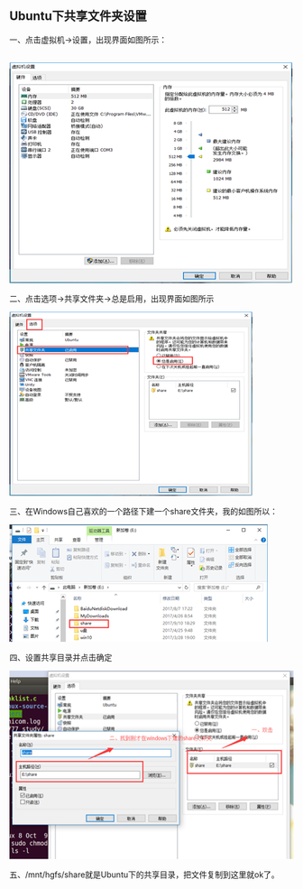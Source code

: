 ## Ubuntu下共享文件夹设置

一、点击虚拟机->设置，出现界面如图所示：

​                        ![image-20200115094647512](1_Ubunu下共享文件夹创建.assets/image-20200115094647512.png)       

二、点击选项->共享文件夹->总是启用，出现界面如图所示

 ![image-20200115094641276](1_Ubunu下共享文件夹创建.assets/image-20200115094641276.png)

三、在Windows自己喜欢的一个路径下建一个share文件夹，我的如图所以：

 ![image-20200115094636863](1_Ubunu下共享文件夹创建.assets/image-20200115094636863.png)

四、设置共享目录并点击确定

 ![image-20200115094629790](1_Ubunu下共享文件夹创建.assets/image-20200115094629790.png)

五、/mnt/hgfs/share就是Ubuntu下的共享目录，把文件复制到这里就ok了。

 

 